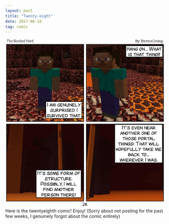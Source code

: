 ```yaml
---
layout: post
title: "Twenty-eight"
date: 2017-06-18
tag: comic
---
```

<img src="/comics/comic28.png" alt="28" class="inline" />
Here is the twentyeighth comic! Enjoy! (Sorry about not posting for the past few weeks, I genuinely forgot about the comic entirely)
